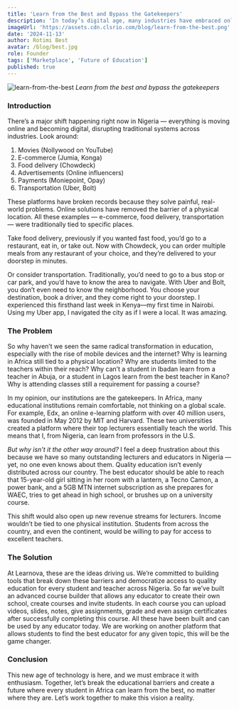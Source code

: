 ```yaml
---
title: 'Learn from the Best and Bypass the Gatekeepers'
description: 'In today’s digital age, many industries have embraced online solutions, yet education in Africa remains largely tied to physical locations, limiting access to quality learning. Every student should have access to the best teachers in Africa.'
imageUrl: 'https://assets.cdn.clsrio.com/blog/learn-from-the-best.png'
date: '2024-11-13'
author: Rotimi Best
avatar: /blog/best.jpg
role: Founder
tags: ['Marketplace', 'Future of Education']
published: true
---
```


![learn-from-the-best](https://assets.cdn.clsrio.com/blog/learn-from-the-best.png)
_Learn from the best and bypass the gatekeepers_

### Introduction

There’s a major shift happening right now in Nigeria — everything is moving online and becoming digital, disrupting traditional systems across industries. Look around:

1. Movies (Nollywood on YouTube)
2. E-commerce (Jumia, Konga)
3. Food delivery (Chowdeck)
4. Advertisements (Online influencers)
5. Payments (Moniepoint, Opay)
6. Transportation (Uber, Bolt)

These platforms have broken records because they solve painful, real-world problems. Online solutions have removed the barrier of a physical location. All these examples — e-commerce, food delivery, transportation — were traditionally tied to specific places.

Take food delivery, previously if you wanted fast food, you’d go to a restaurant, eat in, or take out. Now with Chowdeck, you can order multiple meals from any restaurant of your choice, and they’re delivered to your doorstep in minutes.

Or consider transportation. Traditionally, you’d need to go to a bus stop or car park, and you’d have to know the area to navigate. With Uber and Bolt, you don’t even need to know the neighborhood. You choose your destination, book a driver, and they come right to your doorstep. I experienced this firsthand last week in Kenya—my first time in Nairobi. Using my Uber app, I navigated the city as if I were a local. It was amazing.

### The Problem

So why haven’t we seen the same radical transformation in education, especially with the rise of mobile devices and the internet? Why is learning in Africa still tied to a physical location? Why are students limited to the teachers within their reach? Why can’t a student in Ibadan learn from a teacher in Abuja, or a student in Lagos learn from the best teacher in Kano? Why is attending classes still a requirement for passing a course?

In my opinion, our institutions are the gatekeepers. In Africa, many educational institutions remain comfortable, not thinking on a global scale. For example, Edx, an online e-learning platform with over 40 million users, was founded in May 2012 by MIT and Harvard. These two universities created a platform where their top lecturers essentially teach the world. This means that I, from Nigeria, can learn from professors in the U.S.

_But why isn’t it the other way around?_ I feel a deep frustration about this because we have so many outstanding lecturers and educators in Nigeria — yet, no one even knows about them. Quality education isn’t evenly distributed across our country. The best educator should be able to reach that 15-year-old girl sitting in her room with a lantern, a Tecno Camon, a power bank, and a 5GB MTN internet subscription as she prepares for WAEC, tries to get ahead in high school, or brushes up on a university course.

This shift would also open up new revenue streams for lecturers. Income wouldn’t be tied to one physical institution. Students from across the country, and even the continent, would be willing to pay for access to excellent teachers.

### The Solution

At Learnova, these are the ideas driving us. We’re committed to building tools that break down these barriers and democratize access to quality education for every student and teacher across Nigeria. So far we’ve built an advanced course builder that allows any educator to create their own school, create courses and invite students. In each course you can upload videos, slides, notes, give assignments, grade and even assign certificates after successfully completing this course. All these have been built and can be used by any educator today. We are working on another platform that allows students to find the best educator for any given topic, this will be the game changer.

### Conclusion

This new age of technology is here, and we must embrace it with enthusiasm. Together, let’s break the educational barriers and create a future where every student in Africa can learn from the best, no matter where they are. Let’s work together to make this vision a reality.
